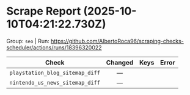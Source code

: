 # Scrape Report (2025-10-10T04:21:22.730Z)

Group: `seo`  |  Run: https://github.com/AlbertoRoca96/scraping-checks-scheduler/actions/runs/18396320022

| Check | Changed | Keys | Error |
|---|:---:|:--|:--|
| `playstation_blog_sitemap_diff` | — |  |  |
| `nintendo_us_news_sitemap_diff` | — |  |  |
